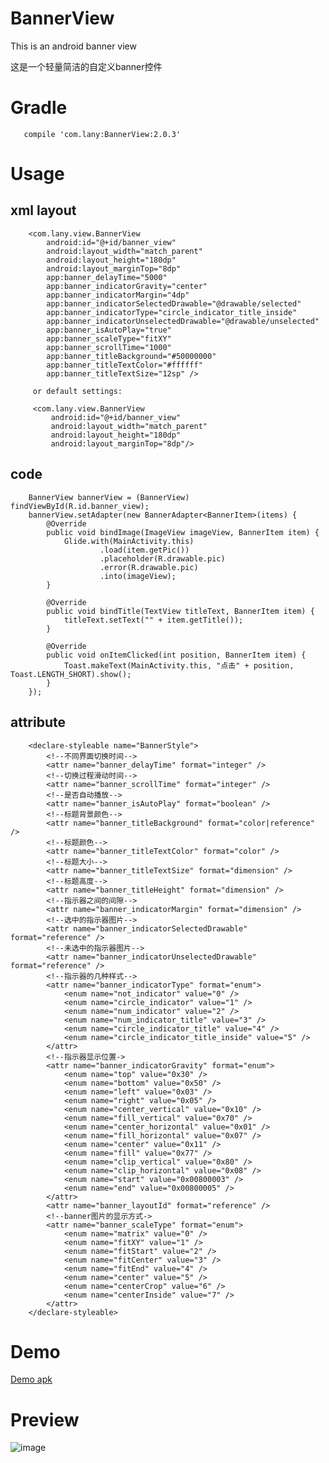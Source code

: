 # BannerView
This is an android banner view


这是一个轻量简洁的自定义banner控件

# Gradle
       compile 'com.lany:BannerView:2.0.3'
# Usage
## xml layout
        <com.lany.view.BannerView
            android:id="@+id/banner_view"
            android:layout_width="match_parent"
            android:layout_height="180dp"
            android:layout_marginTop="8dp"
            app:banner_delayTime="5000"
            app:banner_indicatorGravity="center"
            app:banner_indicatorMargin="4dp"
            app:banner_indicatorSelectedDrawable="@drawable/selected"
            app:banner_indicatorType="circle_indicator_title_inside"
            app:banner_indicatorUnselectedDrawable="@drawable/unselected"
            app:banner_isAutoPlay="true"
            app:banner_scaleType="fitXY"
            app:banner_scrollTime="1000"
            app:banner_titleBackground="#50000000"
            app:banner_titleTextColor="#ffffff"
            app:banner_titleTextSize="12sp" />
            
         or default settings:
         
         <com.lany.view.BannerView
             android:id="@+id/banner_view"
             android:layout_width="match_parent"
             android:layout_height="180dp"
             android:layout_marginTop="8dp"/>
 ## code         
            
        BannerView bannerView = (BannerView) findViewById(R.id.banner_view);    
        bannerView.setAdapter(new BannerAdapter<BannerItem>(items) {
            @Override
            public void bindImage(ImageView imageView, BannerItem item) {
                Glide.with(MainActivity.this)
                        .load(item.getPic())
                        .placeholder(R.drawable.pic)
                        .error(R.drawable.pic)
                        .into(imageView);
            }

            @Override
            public void bindTitle(TextView titleText, BannerItem item) {
                titleText.setText("" + item.getTitle());
            }

            @Override
            public void onItemClicked(int position, BannerItem item) {
                Toast.makeText(MainActivity.this, "点击" + position, Toast.LENGTH_SHORT).show();
            }
        });
## attribute       
        <declare-styleable name="BannerStyle">
            <!--不同界面切换时间-->
            <attr name="banner_delayTime" format="integer" />
            <!--切换过程滑动时间-->
            <attr name="banner_scrollTime" format="integer" />
            <!--是否自动播放-->
            <attr name="banner_isAutoPlay" format="boolean" />
            <!--标题背景颜色-->
            <attr name="banner_titleBackground" format="color|reference" />
            <!--标题颜色-->
            <attr name="banner_titleTextColor" format="color" />
            <!--标题大小-->
            <attr name="banner_titleTextSize" format="dimension" />
            <!--标题高度-->
            <attr name="banner_titleHeight" format="dimension" />
            <!--指示器之间的间隙-->
            <attr name="banner_indicatorMargin" format="dimension" />
            <!--选中的指示器图片-->
            <attr name="banner_indicatorSelectedDrawable" format="reference" />
            <!--未选中的指示器图片-->
            <attr name="banner_indicatorUnselectedDrawable" format="reference" />
            <!--指示器的几种样式-->
            <attr name="banner_indicatorType" format="enum">
                <enum name="not_indicator" value="0" />
                <enum name="circle_indicator" value="1" />
                <enum name="num_indicator" value="2" />
                <enum name="num_indicator_title" value="3" />
                <enum name="circle_indicator_title" value="4" />
                <enum name="circle_indicator_title_inside" value="5" />
            </attr>
            <!--指示器显示位置->
            <attr name="banner_indicatorGravity" format="enum">
                <enum name="top" value="0x30" />
                <enum name="bottom" value="0x50" />
                <enum name="left" value="0x03" />
                <enum name="right" value="0x05" />
                <enum name="center_vertical" value="0x10" />
                <enum name="fill_vertical" value="0x70" />
                <enum name="center_horizontal" value="0x01" />
                <enum name="fill_horizontal" value="0x07" />
                <enum name="center" value="0x11" />
                <enum name="fill" value="0x77" />
                <enum name="clip_vertical" value="0x80" />
                <enum name="clip_horizontal" value="0x08" />
                <enum name="start" value="0x00800003" />
                <enum name="end" value="0x00800005" />
            </attr>
            <attr name="banner_layoutId" format="reference" />
            <!--banner图片的显示方式->
            <attr name="banner_scaleType" format="enum">
                <enum name="matrix" value="0" />
                <enum name="fitXY" value="1" />
                <enum name="fitStart" value="2" />
                <enum name="fitCenter" value="3" />
                <enum name="fitEnd" value="4" />
                <enum name="center" value="5" />
                <enum name="centerCrop" value="6" />
                <enum name="centerInside" value="7" />
            </attr>
        </declare-styleable>
# Demo
[Demo apk](https://github.com/lany192/BannerView/raw/master/preview/app-release.apk)
# Preview
![image](https://github.com/lany192/BannerView/raw/master/preview/pic.png)

